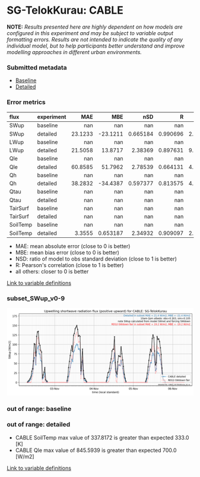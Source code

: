 # SG-TelokKurau: CABLE

**NOTE:** *Results presented here are highly dependent on how models are configured in this experiment and may be subject to variable output formatting errors. Results are not intended to indicate the quality of any individual model, but to help participants better understand and improve modelling approaches in different urban environments.*

### Submitted metadata

- [Baseline](CABLE_SG-TelokKurau_baseline_attrs.md)
- [Detailed](CABLE_SG-TelokKurau_detailed_attrs.md)

### Error metrics

| flux     | experiment   |      MAE |        MBE |        nSD |          R |       5th |     95th |      RMSE |      cRMSE |       AMBE |      1-nSD |          1-R |   nSkewness |   nKurtosis |    Overlap |
|:---------|:-------------|---------:|-----------:|-----------:|-----------:|----------:|---------:|----------:|-----------:|-----------:|-----------:|-------------:|------------:|------------:|-----------:|
| SWup     | baseline     | nan      | nan        | nan        | nan        | nan       | nan      | nan       | nan        | nan        | nan        | nan          | nan         |  nan        | nan        |
| SWup     | detailed     |  23.1233 | -23.1211   |   0.665184 |   0.990696 |   2.22212 |  47.5173 |  28.1774  |   0.352817 |  23.1211   |   0.334816 |   0.00930429 |   0.256928  |    0.106443 |   0.14848  |
| LWup     | baseline     | nan      | nan        | nan        | nan        | nan       | nan      | nan       | nan        | nan        | nan        | nan          | nan         |  nan        | nan        |
| LWup     | detailed     |  21.5058 |  13.8717   |   2.38369  |   0.897631 |   9.07687 |  83.4168 |  36.8629  |   1.55004  |  13.8717   |   1.38369  |   0.102369   |   0.549595  |    6.51219  |   0.316745 |
| Qle      | baseline     | nan      | nan        | nan        | nan        | nan       | nan      | nan       | nan        | nan        | nan        | nan          | nan         |  nan        | nan        |
| Qle      | detailed     |  60.8585 |  51.7962   |   2.78539  |   0.664131 |   4.38884 | 265.045  | 116.527   |   2.24915  |  51.7962   |   1.78539  |   0.335869   |   0.0109459 |    0.380795 |   0.220879 |
| Qh       | baseline     | nan      | nan        | nan        | nan        | nan       | nan      | nan       | nan        | nan        | nan        | nan          | nan         |  nan        | nan        |
| Qh       | detailed     |  38.2832 | -34.4387   |   0.597377 |   0.813575 |   4.13133 | 113.071  |  64.09    |   0.620353 |  34.4387   |   0.402623 |   0.186425   |   0.466284  |    3.06461  |   0.368047 |
| Qtau     | baseline     | nan      | nan        | nan        | nan        | nan       | nan      | nan       | nan        | nan        | nan        | nan          | nan         |  nan        | nan        |
| Qtau     | detailed     | nan      | nan        | nan        | nan        | nan       | nan      | nan       | nan        | nan        | nan        | nan          | nan         |  nan        | nan        |
| TairSurf | baseline     | nan      | nan        | nan        | nan        | nan       | nan      | nan       | nan        | nan        | nan        | nan          | nan         |  nan        | nan        |
| TairSurf | detailed     | nan      | nan        | nan        | nan        | nan       | nan      | nan       | nan        | nan        | nan        | nan          | nan         |  nan        | nan        |
| SoilTemp | baseline     | nan      | nan        | nan        | nan        | nan       | nan      | nan       | nan        | nan        | nan        | nan          | nan         |  nan        | nan        |
| SoilTemp | detailed     |   3.3555 |   0.653187 |   2.34932  |   0.909097 |   2.72513 |  11.3562 |   5.02059 |   1.49926  |   0.653187 |   1.34932  |   0.0909032  |   0.397038  |    2.14342  |   0.449399 |

 - MAE: mean absolute error (close to 0 is better)
 - MBE: mean bias error (close to 0 is better)
 - NSD: ratio of model to obs standard deviation (close to 1 is better)
 - R: Pearson's correlation (close to 1 is better)
 - all others: closer to 0 is better

[Link to variable definitions](../modelattrs/variable_definitions.md)

### <a name="subset_swup_v0-9"></a>subset_SWup_v0-9
[![CABLE_SG-TelokKurau_subset_SWup_v0-9.png](CABLE_SG-TelokKurau_subset_SWup_v0-9.png)](CABLE_SG-TelokKurau_subset_SWup_v0-9.png)

### out of range: baseline


### out of range: detailed

 - CABLE SoilTemp max value of 337.8172 is greater than expected 333.0 [K]
 - CABLE Qle max value of 845.5939 is greater than expected 700.0 [W/m2]


[Link to variable definitions](../modelattrs/variable_definitions.md)

